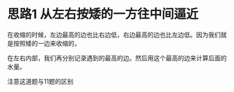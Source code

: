 # 思路1 从左右按矮的一方往中间逼近

在收缩的时候，左边最高的边也比右边低，右边最高的边也比左边低。因为我们就是按照矮的一边来收缩的，

在左右内部，我们再分别记录遇到的最高的边。然后用这个最高的边来计算后面的水量。

注意这道题与11题的区别
